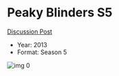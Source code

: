 # Peaky Blinders S5

[Discussion Post](https://www.avsforum.com/threads/bass-eq-for-filtered-movies.2995212/post-59359768)

* Year: 2013
* Format: Season 5 

![img 0](https://i.imgur.com/RSCOoiB.jpg)

